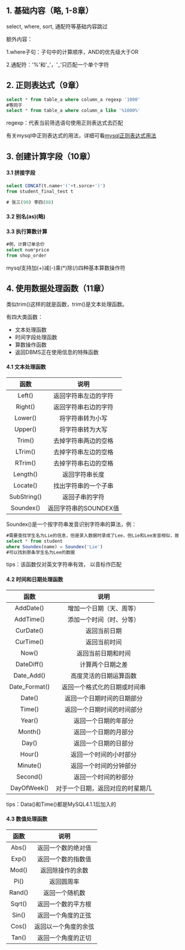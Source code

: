## 1. 基础内容（略, 1-8章）

select, where, sort, 通配符等基础内容跳过

额外内容：

1.where子句：子句中的计算顺序，AND的优先级大于OR

2.通配符：'%'和'\_'，'\_'只匹配一个单个字符

## 2. 正则表达式（9章）

```sql
select * from table_a where column_a regexp '1000'
#等同于
select * from table_a where column_a like '%1000%'
```

regexp：代表当前筛选语句使用正则表达式去匹配

有关mysql中正则表达式的用法，详细可看[mysql正则表达式用法](./extra/regular-in-mysql.md)

## 3. 创建计算字段（10章）

#### 3.1 拼接字段

```sql
select CONCAT(t.name+'('+t.sorce+')')
from student_final_test t

# 张三(90) 李四(88)
```

#### 3.2 别名(as)(略)

#### 3.3 执行算数计算

```sql
#例，计算订单总价
select num*price
from shop_order
```

mysql支持加(+)减(-)乘(*)除(/)四种基本算数操作符

## 4. 使用数据处理函数（11章）

类似trim()这样的就是函数，trim()是文本处理函数。

有四大类函数：

- 文本处理函数
- 时间字段处理函数
- 算数操作函数
- 返回DBMS正在使用信息的特殊函数

#### 4.1 文本处理函数

|    函数     |         说明          |
| :---------: | :-------------------: |
|   Left()    | 返回字符串左边的字符  |
|   Right()   | 返回字符串右边的字符  |
|   Lower()   |   将字符串转为小写    |
|   Upper()   |   将字符串转为大写    |
|   Trim()    | 去掉字符串两边的空格  |
|   LTrim()   | 去掉字符串左边的空格  |
|   RTrim()   | 去掉字符串右边的空格  |
|  Length()   |    返回字符串长度     |
|  Locate()   | 找出字符串的一个子串  |
| SubString() |    返回子串的字符     |
|  Soundex()  | 返回字符串的SOUNDEX值 |

Soundex()是一个按字符串发音识别字符串的算法，例：

```sql
#需要查找学生名为Lie的信息，但是录入数据时录成了Lee，但Lie和Lee发音相似，故
select * from student
where Soundex(name) = Soundex('Lie')
#可以找到那条学生名为Lee的数据
```

tips：该函数仅对英文字符串有效， 以音标作匹配

#### 4.2 时间和日期处理函数
|      函数       |        说明        |
|:-------------:|:----------------:|
|   AddDate()   |   增加一个日期（天、周等）   |
|   AddTime()   |   添加一个时间（时、分等）   |
|   CurDate()   |      返回当前日期      |
|   CurTime()   |      返回当前时间      |
|     Now()     |    返回当前日期和时间     |
|  DateDiff()   |     计算两个日期之差     |
|  Date_Add()   |   高度灵活的日期运算函数    |
| Date_Format() |  返回一个格式化的日期或时间串  |
|    Date()     |  返回一个日期时间的日期部分   |
|    Time()     |  返回一个日期时间的时间部分   |
|    Year()     |    返回一个日期的年部分    |
|    Month()    |    返回一个日期的月部分    |
|     Day()     |    返回一个日期的日部分    |
|    Hour()     |   返回一个时间的小时部分    |
|   Minute()    |   返回一个时间的分钟部分    |
|   Second()    |    返回一个时间的秒部分    |
|  DayOfWeek()  | 对于一个日期，返回对应的时星期几 |

tips：Data()和Time()都是MySQL4.1.1后加入的

#### 4.3 数值处理函数

|   函数   |     说明     |
|:------:|:----------:|
| Abs()  | 返回一个数的绝对值  |
| Exp()  | 返回一个数的指数值  |
| Mod()  |  返回除操作的余数  |
|  Pi()  |   返回圆周率    |
| Rand() |  返回一个随机数   |
| Sqrt() | 返回一个数的平方根  |
| Sin()  | 返回一个角度的正弦  |
| Cos()  | 返回以一个角度的余弦 |
| Tan()  | 返回一个角度的正切  |
